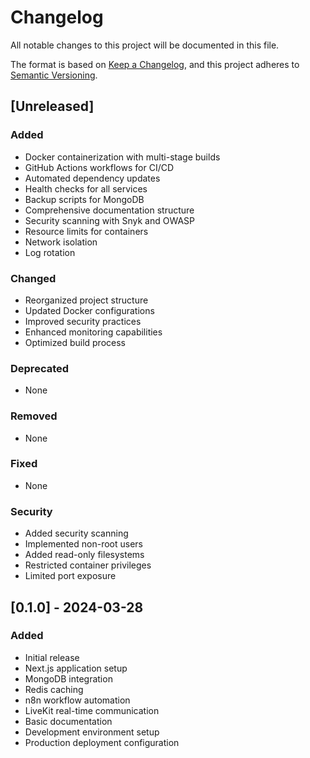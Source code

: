 # Changelog

All notable changes to this project will be documented in this file.

The format is based on [Keep a Changelog](https://keepachangelog.com/en/1.0.0/),
and this project adheres to [Semantic Versioning](https://semver.org/spec/v2.0.0.html).

## [Unreleased]

### Added
- Docker containerization with multi-stage builds
- GitHub Actions workflows for CI/CD
- Automated dependency updates
- Health checks for all services
- Backup scripts for MongoDB
- Comprehensive documentation structure
- Security scanning with Snyk and OWASP
- Resource limits for containers
- Network isolation
- Log rotation

### Changed
- Reorganized project structure
- Updated Docker configurations
- Improved security practices
- Enhanced monitoring capabilities
- Optimized build process

### Deprecated
- None

### Removed
- None

### Fixed
- None

### Security
- Added security scanning
- Implemented non-root users
- Added read-only filesystems
- Restricted container privileges
- Limited port exposure

## [0.1.0] - 2024-03-28

### Added
- Initial release
- Next.js application setup
- MongoDB integration
- Redis caching
- n8n workflow automation
- LiveKit real-time communication
- Basic documentation
- Development environment setup
- Production deployment configuration 